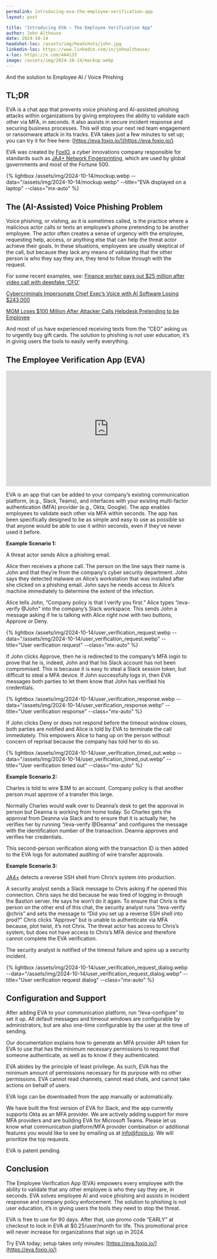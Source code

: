 ```yaml
---
permalink: introducing-eva-the-employee-verification-app
layout: post

title: "Introducing EVA — The Employee Verification App"
author: John Althouse
date: 2024-10-14
headshot-loc: /assets/img/headshots/john.jpg
linkedin-loc: https://www.linkedin.com/in/johnalthouse/
x-loc: https://x.com/4A4133
image: /assets/img/2024-10-14/mockup.webp
---
```


And the solution to Employee AI / Voice Phishing

## TL;DR

EVA is a chat app that prevents voice phishing and AI-assisted phishing attacks within organizations by giving employees the ability to validate each other via MFA, in seconds. It also assists in secure incident response and securing business processes. This will stop your next red team engagement or ransomware attack in its tracks. EVA takes just a few minutes to set up; you can try it for free here: [https://eva.foxio.io/](https://eva.foxio.io/)

EVA was created by [FoxIO](https://foxio.io/), a cyber innovations company responsible for standards such as [JA4+ Network Fingerprinting](https://blog.foxio.io/ja4%2B-network-fingerprinting), which are used by global governments and most of the Fortune 500.

{% lightbox /assets/img/2024-10-14/mockup.webp --data="/assets/img/2024-10-14/mockup.webp" --title="EVA displayed on a laptop" --class="mx-auto" %}

## The (AI-Assisted) Voice Phishing Problem

Voice phishing, or vishing, as it is sometimes called, is the practice where a malicious actor calls or texts an employee’s phone pretending to be another employee. The actor often creates a sense of urgency with the employee, requesting help, access, or anything else that can help the threat actor achieve their goals. In these situations, employees are usually skeptical of the call, but because they lack any means of validating that the other person is who they say they are, they tend to follow through with the request.

For some recent examples, see:
[Finance worker pays out $25 million after video call with deepfake ‘CFO’](https://www.cnn.com/2024/02/04/asia/deepfake-cfo-scam-hong-kong-intl-hnk/index.html)

[Cybercriminals Impersonate Chief Exec’s Voice with AI Software Losing $243,000](https://www.darkreading.com/cyber-risk/cybercriminals-impersonate-chief-exec-s-voice-with-ai-software)

[MGM Loses $100 Million After Attacker Calls Helpdesk Pretending to be Employee](https://www.vox.com/technology/2023/9/15/23875113/mgm-hack-casino-vishing-cybersecurity-ransomware)

And most of us have experienced receiving texts from the “CEO” asking us to urgently buy gift cards. The solution to phishing is not user education, it’s in giving users the tools to easily verify everything.

## The Employee Verification App (EVA)

<iframe width="560" height="315" class="mx-auto" src="https://www.youtube.com/embed/DzyT3B-nlOU?si=6RsDXGmnncjdECG8" title="YouTube video player" frameborder="0" allow="accelerometer; autoplay; clipboard-write; encrypted-media; gyroscope; picture-in-picture; web-share" referrerpolicy="strict-origin-when-cross-origin" allowfullscreen></iframe>

EVA is an app that can be added to your company’s existing communication platform, (e.g., Slack, Teams), and interfaces with your existing multi-factor authentication (MFA) provider (e.g., Okta, Google). The app enables employees to validate each other via MFA within seconds. The app has been specifically designed to be as simple and easy to use as possible so that anyone would be able to use it within seconds, even if they’ve never used it before.

**Example Scenario 1:**

A threat actor sends Alice a phishing email.

Alice then receives a phone call. The person on the line says their name is John and that they’re from the company’s cyber security department. John says they detected malware on Alice’s workstation that was installed after she clicked on a phishing email. John says he needs access to Alice’s machine immediately to determine the extent of the infection.

Alice tells John, “Company policy is that I verify you first.” Alice types “/eva-verify @John” into the company’s Slack workspace. This sends John a message asking if he is talking with Alice right now with two buttons, Approve or Deny.

{% lightbox /assets/img/2024-10-14/user_verification_request.webp --data="/assets/img/2024-10-14/user_verification_request.webp" --title="User verification request" --class="mx-auto" %}

If John clicks Approve, then he is redirected to the company’s MFA login to prove that he is, indeed, John and that his Slack account has not been compromised. This is because it is easy to steal a Slack session token, but difficult to steal a MFA device. If John successfully logs in, then EVA messages both parties to let them know that John has verified his credentials.

{% lightbox /assets/img/2024-10-14/user_verification_response.webp --data="/assets/img/2024-10-14/user_verification_response.webp" --title="User verification response" --class="mx-auto" %}

If John clicks Deny or does not respond before the timeout window closes, both parties are notified and Alice is told by EVA to terminate the call immediately. This empowers Alice to hang up on the person without concern of reprisal because the company has told her to do so.

{% lightbox /assets/img/2024-10-14/user_verification_timed_out.webp --data="/assets/img/2024-10-14/user_verification_timed_out.webp" --title="User verification timed out" --class="mx-auto" %}

**Example Scenario 2:**

Charles is told to wire $3M to an account. Company policy is that another person must approve of a transfer this large.

Normally Charles would walk over to Deanna’s desk to get the approval in person but Deanna is working from home today. So Charles gets the approval from Deanna via Slack and to ensure that it is actually her, he verifies her by running “/eva-verify @Deanna” and configures the message with the identification number of the transaction. Deanna approves and verifies her credentials.

This second-person verification along with the transaction ID is then added to the EVA logs for automated auditing of wire transfer approvals.

**Example Scenario 3:**

[JA4+](https://blog.foxio.io/ja4%2B-network-fingerprinting) detects a reverse SSH shell from Chris’s system into production.

A security analyst sends a Slack message to Chris asking if he opened this connection. Chris says he did because he was tired of logging in through the Bastion server. He says he won’t do it again. To ensure that Chris is the person on the other end of this chat, the security analyst runs “/eva-verify @chris” and sets the message to “Did you set up a reverse SSH shell into prod?” Chris clicks “Approve” but is unable to authenticate via MFA because, plot twist, it’s not Chris. The threat actor has access to Chris’s system, but does not have access to Chris’s MFA device and therefore cannot complete the EVA verification.

The security analyst is notified of the timeout failure and spins up a security incident.

{% lightbox /assets/img/2024-10-14/user_verification_request_dialog.webp --data="/assets/img/2024-10-14/user_verification_request_dialog.webp" --title="User verification request dialog" --class="mx-auto" %}

## Configuration and Support

After adding EVA to your communication platform, run “/eva-configure” to set it up. All default messages and timeout windows are configurable by administrators, but are also one-time configurable by the user at the time of sending.

Our documentation explains how to generate an MFA provider API token for EVA to use that has the minimum necessary permissions to request that someone authenticate, as well as to know if they authenticated.

EVA abides by the principle of least privilege. As such, EVA has the minimum amount of permissions necessary for its purpose with no other permissions. EVA cannot read channels, cannot read chats, and cannot take actions on behalf of users.

EVA logs can be downloaded from the app manually or automatically.

We have built the first version of EVA for Slack, and the app currently supports Okta as an MFA provider. We are actively adding support for more MFA providers and are building EVA for Microsoft Teams. Please let us know what communication platform/MFA provider combination or additional features you would like to see by emailing us at [info@foxio.io](mailto:info@foxio.io). We will prioritize the top requests.

EVA is patent pending.

## Conclusion

The Employee Verification App (EVA) empowers every employee with the ability to validate that any other employee is who they say they are, in seconds. EVA solves employee AI and voice phishing and assists in incident response and company policy enforcement. The solution to phishing is not user education, it’s in giving users the tools they need to stop the threat.

EVA is free to use for 90 days. After that, use promo code “EARLY” at checkout to lock in EVA at $0.25/user/month for life. This promotional price will never increase for organizations that sign up in 2024.

Try EVA today; setup takes only minutes: [https://eva.foxio.io/](https://eva.foxio.io/)
